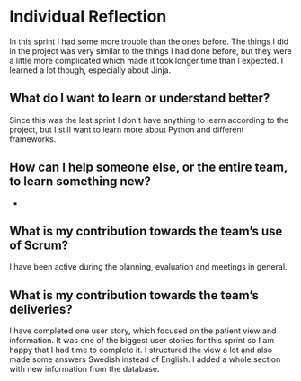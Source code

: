 # Individual Reflection
In this sprint I had some more trouble than the ones before. The things I did in the project was very similar to the things I had done before, 
but they were a little more complicated which made it took longer time than I expected. I learned a lot though, especially about Jinja.

## What do I want to learn or understand better?
Since this was the last sprint I don't have anything to learn according to the project, but I still want to learn more about Python and different frameworks.

## How can I help someone else, or the entire team, to learn something new?
-

## What is my contribution towards the team’s use of Scrum?
I have been active during the planning, evaluation and meetings in general.

## What is my contribution towards the team’s deliveries?
I have completed one user story, which focused on the patient view and information. It was one of the biggest user stories for this sprint so I am happy that I
had time to complete it. I structured the view a lot and also made some answers Swedish instead of English. I added a whole section with new information from the
database.
